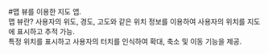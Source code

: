 #맵 뷰를 이용한 지도 앱.  
맵 뷰란? 사용자의 위도, 경도, 고도와 같은 위치 정보를 이용하여 사용자의 위치를 지도에 표시하고 추적 가능.  
특정 위치를 표시하고 사용자의 터치를 인식하여 확대, 축소 및 이동 기능을 제공.  
